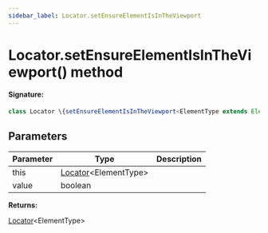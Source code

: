 ```yaml
---
sidebar_label: Locator.setEnsureElementIsInTheViewport
---
```


# Locator.setEnsureElementIsInTheViewport() method

#### Signature:

```typescript
class Locator \{setEnsureElementIsInTheViewport<ElementType extends Element>(this: Locator<ElementType>, value: boolean): Locator<ElementType>;\}
```

## Parameters

| Parameter | Type                                                 | Description |
| --------- | ---------------------------------------------------- | ----------- |
| this      | [Locator](./puppeteer.locator.md)&lt;ElementType&gt; |             |
| value     | boolean                                              |             |

**Returns:**

[Locator](./puppeteer.locator.md)&lt;ElementType&gt;
